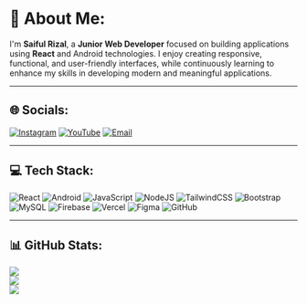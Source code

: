 # 💫 About Me:
I'm **Saiful Rizal**, a **Junior Web Developer** focused on building applications using **React** and Android technologies.
I enjoy creating responsive, functional, and user-friendly interfaces, while continuously learning to enhance my skills in developing modern and meaningful applications.

---

## 🌐 Socials:
[![Instagram](https://img.shields.io/badge/Instagram-%23E4405F.svg?logo=Instagram&logoColor=white)](https://instagram.com/hai-saifulrizal)
[![YouTube](https://img.shields.io/badge/YouTube-%23FF0000.svg?logo=YouTube&logoColor=white)](https://youtube.com/@haiijall)
[![Email](https://img.shields.io/badge/Email-%232B90D9.svg?logo=mastodon&logoColor=white)](https://email.social/@syaifulrizal230206@gmail.com)

---

## 💻 Tech Stack:
![React](https://img.shields.io/badge/react-%2320232a.svg?style=for-the-badge&logo=react&logoColor=%2361DAFB)
![Android](https://img.shields.io/badge/Android-3DDC84.svg?style=for-the-badge&logo=android&logoColor=white)
![JavaScript](https://img.shields.io/badge/javascript-%23323330.svg?style=for-the-badge&logo=javascript&logoColor=%23F7DF1E)
![NodeJS](https://img.shields.io/badge/node.js-6DA55F?style=for-the-badge&logo=node.js&logoColor=white)
![TailwindCSS](https://img.shields.io/badge/tailwindcss-%2338B2AC.svg?style=for-the-badge&logo=tailwind-css&logoColor=white)
![Bootstrap](https://img.shields.io/badge/bootstrap-%238511FA.svg?style=for-the-badge&logo=bootstrap&logoColor=white)
![MySQL](https://img.shields.io/badge/mysql-4479A1.svg?style=for-the-badge&logo=mysql&logoColor=white)
![Firebase](https://img.shields.io/badge/firebase-%23039BE5.svg?style=for-the-badge&logo=firebase)
![Vercel](https://img.shields.io/badge/vercel-%23000000.svg?style=for-the-badge&logo=vercel&logoColor=white)
![Figma](https://img.shields.io/badge/figma-%23F24E1E.svg?style=for-the-badge&logo=figma&logoColor=white)
![GitHub](https://img.shields.io/badge/github-%23121011.svg?style=for-the-badge&logo=github&logoColor=white)

---

## 📊 GitHub Stats:
![](https://github-readme-stats.vercel.app/api?username=saiful-rizal&theme=tokyonight&hide_border=false&include_all_commits=false&count_private=false)<br/>
![](https://streak-stats.demolab.com?user=saiful-rizal&theme=tokyonight&hide_border=false)<br/>
![](https://github-readme-stats.vercel.app/api/top-langs/?username=saiful-rizal&theme=tokyonight&hide_border=false&layout=compact)

